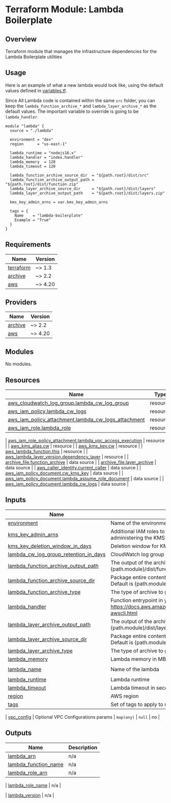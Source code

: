 # Terraform Module: Lambda Boilerplate 

## Overview

Terraform module that manages the infrastructure dependencies for the Lambda Boilerplate utilities

## <a id="usage"></a> Usage
Here is an example of what a new lambda would look like, using the default values defined in [variables.tf](variables.tf).  

Since All Lambda code is contained within the same `src` folder, you can keep the `lambda_function_archive_*` and `lambda_layer_archive_*` 
as the default values. The important variable to override is going to be `lambda_handler`.  

```hcl
module "lambda" {
  source = "./lambda"

  environment = "dev"
  region      = "us-east-1"

  lambda_runtime = "nodejs16.x"
  lambda_handler = "index.handler"
  lambda_memory  = 128
  lambda_timeout = 120

  lambda_function_archive_source_dir  = "${path.root}/dist/src"
  lambda_function_archive_output_path = "${path.root}/dist/function.zip"
  lambda_layer_archive_source_dir     = "${path.root}/dist/layers"
  lambda_layer_archive_output_path    = "${path.root}/dist/layers.zip"

  kms_key_admin_arns = var.kms_key_admin_arns

  tags = {
    Name    = "lambda-boilerplate"
    Example = "True"
  }
}
```

<!-- BEGINNING OF PRE-COMMIT-TERRAFORM DOCS HOOK -->
## Requirements

| Name | Version |
|------|---------|
| <a name="requirement_terraform"></a> [terraform](#requirement\_terraform) | ~> 1.3 |
| <a name="requirement_archive"></a> [archive](#requirement\_archive) | ~> 2.2 |
| <a name="requirement_aws"></a> [aws](#requirement\_aws) | ~> 4.20 |

## Providers

| Name | Version |
|------|---------|
| <a name="provider_archive"></a> [archive](#provider\_archive) | ~> 2.2 |
| <a name="provider_aws"></a> [aws](#provider\_aws) | ~> 4.20 |

## Modules

No modules.

## Resources

| Name | Type |
|------|------|
| [aws_cloudwatch_log_group.lambda_cw_log_group](https://registry.terraform.io/providers/hashicorp/aws/latest/docs/resources/cloudwatch_log_group) | resource |
| [aws_iam_policy.lambda_cw_logs](https://registry.terraform.io/providers/hashicorp/aws/latest/docs/resources/iam_policy) | resource |
| [aws_iam_policy_attachment.lambda_cw_logs_attachment](https://registry.terraform.io/providers/hashicorp/aws/latest/docs/resources/iam_policy_attachment) | resource |
| [aws_iam_role.lambda_role](https://registry.terraform.io/providers/hashicorp/aws/latest/docs/resources/iam_role) | resource |

| [aws_iam_role_policy_attachment.lambda_vpc_access_execution](https://registry.terraform.io/providers/hashicorp/aws/latest/docs/resources/iam_role_policy_attachment) | resource |
| [aws_kms_alias.cw](https://registry.terraform.io/providers/hashicorp/aws/latest/docs/resources/kms_alias) | resource |
| [aws_kms_key.cw](https://registry.terraform.io/providers/hashicorp/aws/latest/docs/resources/kms_key) | resource |
| [aws_lambda_function.this](https://registry.terraform.io/providers/hashicorp/aws/latest/docs/resources/lambda_function) | resource |
| [aws_lambda_layer_version.dependency_layer](https://registry.terraform.io/providers/hashicorp/aws/latest/docs/resources/lambda_layer_version) | resource |
| [archive_file.function_archive](https://registry.terraform.io/providers/hashicorp/archive/latest/docs/data-sources/file) | data source |
| [archive_file.layer_archive](https://registry.terraform.io/providers/hashicorp/archive/latest/docs/data-sources/file) | data source |
| [aws_caller_identity.current_caller](https://registry.terraform.io/providers/hashicorp/aws/latest/docs/data-sources/caller_identity) | data source |
| [aws_iam_policy_document.cw_kms_key](https://registry.terraform.io/providers/hashicorp/aws/latest/docs/data-sources/iam_policy_document) | data source |
| [aws_iam_policy_document.lambda_assume_role_document](https://registry.terraform.io/providers/hashicorp/aws/latest/docs/data-sources/iam_policy_document) | data source |
| [aws_iam_policy_document.lambda_cw_logs](https://registry.terraform.io/providers/hashicorp/aws/latest/docs/data-sources/iam_policy_document) | data source |

## Inputs

| Name | Description | Type | Default | Required |
|------|-------------|------|---------|:--------:|
| <a name="input_environment"></a> [environment](#input\_environment) | Name of the environment. | `string` | n/a | yes |
| <a name="input_kms_key_admin_arns"></a> [kms\_key\_admin\_arns](#input\_kms\_key\_admin\_arns) | Additional IAM roles to map to the KMS key policy for administering the KMS key used for SSE. | `list(string)` | `[]` | no |
| <a name="input_kms_key_deletion_window_in_days"></a> [kms\_key\_deletion\_window\_in\_days](#input\_kms\_key\_deletion\_window\_in\_days) | Deletion window for KMS key in days. | `number` | `10` | no |
| <a name="input_lambda_cw_log_group_retention_in_days"></a> [lambda\_cw\_log\_group\_retention\_in\_days](#input\_lambda\_cw\_log\_group\_retention\_in\_days) | CloudWatch log group retention in days. | `number` | `30` | no |
| <a name="input_lambda_function_archive_output_path"></a> [lambda\_function\_archive\_output\_path](#input\_lambda\_function\_archive\_output\_path) | The output of the archive file. Default is {path.module}/dist/function.zip unless overridden. | `string` | `null` | no |
| <a name="input_lambda_function_archive_source_dir"></a> [lambda\_function\_archive\_source\_dir](#input\_lambda\_function\_archive\_source\_dir) | Package entire contents of this directory into the archive. Default is {path.module}/dist/src unless overridden. | `string` | `null` | no |
| <a name="input_lambda_function_archive_type"></a> [lambda\_function\_archive\_type](#input\_lambda\_function\_archive\_type) | The type of archive to generate. | `string` | `"zip"` | no |
| <a name="input_lambda_handler"></a> [lambda\_handler](#input\_lambda\_handler) | Function entrypoint in your code. For more information see https://docs.aws.amazon.com/lambda/latest/dg/gettingstarted-awscli.html | `string` | `"index.handler"` | no |
| <a name="input_lambda_layer_archive_output_path"></a> [lambda\_layer\_archive\_output\_path](#input\_lambda\_layer\_archive\_output\_path) | The output of the archive file. Default is {path.module}/dist/layers.zip unless overridden. | `string` | `null` | no |
| <a name="input_lambda_layer_archive_source_dir"></a> [lambda\_layer\_archive\_source\_dir](#input\_lambda\_layer\_archive\_source\_dir) | Package entire contents of this directory into the archive. Default is {path.module}/dist/layers unless overridden. | `string` | `null` | no |
| <a name="input_lambda_layer_archive_type"></a> [lambda\_layer\_archive\_type](#input\_lambda\_layer\_archive\_type) | The type of archive to generate. | `string` | `"zip"` | no |
| <a name="input_lambda_memory"></a> [lambda\_memory](#input\_lambda\_memory) | Lambda memory in MB. | `number` | n/a | yes |
| <a name="input_lambda_name"></a> [lambda\_name](#input\_lambda\_name) | Name of the lambda | `string` | `"lambda-boilerplate"` | no |
| <a name="input_lambda_runtime"></a> [lambda\_runtime](#input\_lambda\_runtime) | Lambda runtime | `string` | n/a | yes |
| <a name="input_lambda_timeout"></a> [lambda\_timeout](#input\_lambda\_timeout) | Lambda timeout in seconds. | `number` | n/a | yes |
| <a name="input_region"></a> [region](#input\_region) | AWS region | `string` | n/a | yes |
| <a name="input_tags"></a> [tags](#input\_tags) | Set of tags to apply to resources | `map(string)` | n/a | yes |

| <a name="input_vpc_config"></a> [vpc\_config](#input\_vpc\_config) | Optional VPC Configurations params | `map(any)` | `null` | no |


## Outputs

| Name | Description |
|------|-------------|
| <a name="output_lambda_arn"></a> [lambda\_arn](#output\_lambda\_arn) | n/a |
| <a name="output_lambda_function_name"></a> [lambda\_function\_name](#output\_lambda\_function\_name) | n/a |
| <a name="output_lambda_role_arn"></a> [lambda\_role\_arn](#output\_lambda\_role\_arn) | n/a |

| <a name="output_lambda_role_name"></a> [lambda\_role\_name](#output\_lambda\_role\_name) | n/a |

| <a name="output_lambda_version"></a> [lambda\_version](#output\_lambda\_version) | n/a |
<!-- END OF PRE-COMMIT-TERRAFORM DOCS HOOK -->
